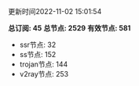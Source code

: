更新时间2022-11-02 15:01:54

**总订阅: 45**
**总节点: 2529**
**有效节点: 581**
- ssr节点: 32
- ss节点: 152
- trojan节点: 144
- v2ray节点: 253
